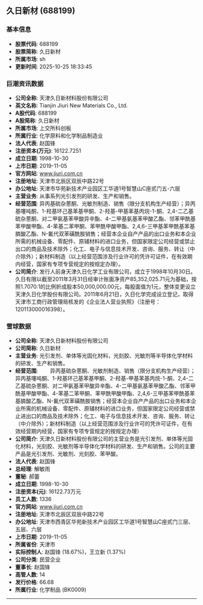 ## 久日新材 (688199)

### 基本信息

- **股票代码**: 688199
- **股票简称**: 久日新材
- **所属市场**: sh
- **更新时间**: 2025-10-25 18:33:45

### 巨潮资讯数据

- **公司全称**: 天津久日新材料股份有限公司
- **英文名称**: Tianjin Jiuri New Materials Co., Ltd.
- **A股代码**: 688199
- **A股简称**: 久日新材
- **所属市场**: 上交所科创板
- **所属行业**: 化学原料和化学制品制造业
- **法人代表**: 赵国锋
- **注册资本(万元)**: 16122.7251
- **成立日期**: 1998-10-30
- **上市日期**: 2019-11-05
- **官方网站**: www.jiuri.com.cn
- **注册地址**: 天津市北辰区双辰中路22号
- **办公地址**: 天津市华苑新技术产业园区工华道1号智慧山C座贰门五-六层
- **主营业务**: 从事系列光引发剂的研发、生产和销售。
- **经营范围**: 异丙基硫杂蒽酮、光敏剂制造、销售（限分支机构生产经营）；异丙基噻吨酮、1-羟基环己基苯基甲酮、2-羟基-甲基苯基丙烷-1-酮、2,4-二乙基硫杂蒽酮、对二甲氨基苯甲酸异辛酯、4-二甲基氨基苯甲酸乙酯、邻苯甲酰基苯甲酸甲酯、4-苯基二苯甲酮、苯甲酰甲酸甲酯、2,4,6-三甲基苯甲酰基苯基膦酸乙酯、N-氟代双苯磺酰胺销售；经营本企业自产产品的出口业务和本企业所需的机械设备、零配件、原辅材料的进口业务，但国家限定公司经营或禁止出口的商品及技术除外；化工、电子与信息技术开发、咨询、服务、转让（中介除外）；新材料制造（以上经营范围涉及行业许可的凭许可证件，在有效期内经营，国家有专项专营规定的按规定办理）。
- **公司简介**: 发行人前身天津久日化学工业有限公司，成立于1998年10月30日。久日有限以截至2011年3月31日经审计账面净资产85,352,025.71元为基础，按照1.7070:1的比例折成股本50,000,000.00元，每股面值为1元，整体变更设立天津久日化学股份有限公司。2011年6月21日，久日化学完成设立登记，取得天津市工商行政管理局核发的《企业法人营业执照》（注册号：120113000016398）。

### 雪球数据

- **公司全称**: 天津久日新材料股份有限公司
- **公司简称**: 久日新材
- **主营业务**: 光引发剂、单体等光固化材料，光刻胶、光敏剂等半导体化学材料的研发、生产和销售。
- **经营范围**: 　　异丙基硫杂蒽酮、光敏剂制造、销售（限分支机构生产经营）；异丙基噻吨酮、1-羟基环己基苯基甲酮、2-羟基-甲基苯基丙烷-1-酮、2,4-二乙基硫杂蒽酮、对二甲氨基苯甲酸异辛酯、4-二甲基氨基苯甲酸乙酯、邻苯甲酰基甲酸甲酯、4-苯基二苯甲酮、苯甲酰甲酸甲酯、2,4,6-三甲基苯甲酰基苯基膦酸乙酯、N-氟代双苯磺酰胺销售；经营本企业自产产品的出口业务和本企业所需的机械设备、零配件、原辅材料的进口业务，但国家限定公司经营或禁止进出口的商品及技术除外；化工、电子与信息技术开发、咨询、服务、转让（中介除外）；新材料制造（以上经营范围涉及行业许可的凭许可证件，在有效经营期内经营，国家有专项专营规定的按规定办理）
- **公司简介**: 天津久日新材料股份有限公司的主营业务是光引发剂、单体等光固化材料，光刻胶、光敏剂等半导体化学材料的研发、生产和销售。公司的主要产品是光引发剂、光敏剂、光刻胶、苯甲酸。
- **法人代表**: 赵国锋
- **总经理**: 解敏雨
- **董秘**: 郝蕾
- **成立日期**: 1998-10-30
- **注册资本(元)**: 16122.73万元
- **员工人数**: 1336
- **官方网站**: www.jiuri.com.cn
- **注册地址**: 天津市北辰区双辰中路22号
- **办公地址**: 天津市西青区华苑新技术产业园区工华道1号智慧山C座贰门三层、五层、六层
- **上市日期**: 2019-11-05
- **所属省份**: 天津市
- **实际控制人**: 赵国锋 (18.67%)，王立新 (1.37%)
- **公司分类**: 民营企业
- **董事长**: 赵国锋
- **高管人数**: 14
- **发行价格**: 66.68
- **所属行业**: 化学制品 (BK0009)

---